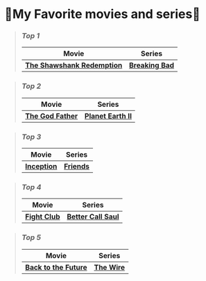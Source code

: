 # 🍿My Favorite movies and series🎥 
> ### *Top 1*
>>
> |Movie|Series|
> |:-:|:-:|
> | **[The Shawshank Redemption](https://m.imdb.com/title/tt0111161/?ref_=chttp_t_1)** | **[Breaking Bad](https://m.imdb.com/title/tt0903747/?ref_=chttvtp_t_1)** |


> ### *Top 2*
>>
> |Movie|Series|
> |:-:|:-:|
> | **[The God Father](https://m.imdb.com/title/tt0068646/?ref_=chttp_t_2)** | **[Planet Earth II](https://m.imdb.com/title/tt5491994/?ref_=chttvtp_t_2)** |

> ### *Top 3*
>>
> |Movie|Series|
> |:-:|:-:|
> | **[Inception](https://www.imdb.com/title/tt1375666/?ref_=chttp_t_14)** | **[Friends](https://www.imdb.com/title/tt0108778/?ref_=chttvtp_t_51)** |

> ### *Top 4*
>>
> |Movie|Series|
> |:-:|:-:|
> | **[Fight Club](https://www.imdb.com/title/tt0137523/?ref_=chttp_t_12)** | **[Better Call Saul](https://www.imdb.com/title/tt3032476/?ref_=chttvtp_t_29)** |

> ### *Top 5*
>>
> |Movie|Series|
> |:-:|:-:|
> | **[Back to the Future](https://www.imdb.com/title/tt0088763/?ref_=chttp_t_31)** | **[The Wire](https://www.imdb.com/title/tt0306414/?ref_=chttvtp_t_6)** |


